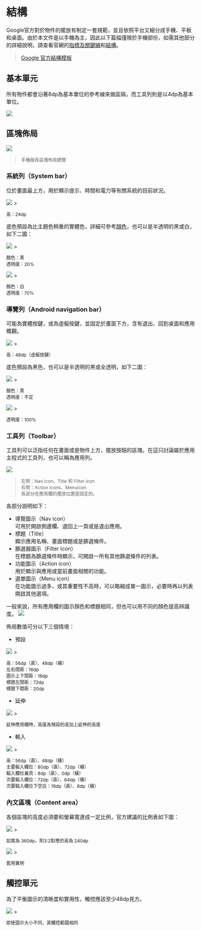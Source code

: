 # 結構
Google官方對於物件的擺放有制定一套規範，並且依照平台又細分成手機、平板和桌面。由於本文件是以手機為主，因此以下篇幅僅限於手機部份，如需其他部分的詳細說明，請查看官網的[指標及關鍵線](http://www.google.com/design/spec/layout/metrics-keylines.html)和[結構](http://www.google.com/design/spec/layout/structure.html)。

> [Google 官方結構模板](http://material-design.storage.googleapis.com/publish/material_v_4/material_ext_publish/0B0J8hsRkk91LSGI2MmtqdFNEMG8/Layout_Mobile_Whiteframe.ai)

## 基本單元
所有物件都會沿著8dp為基本單位的參考線來做區隔，而工具列則是以4dp為基本單位。

<img src="http://material-design.storage.googleapis.com/publish/material_v_4/material_ext_publish/0B6Okdz75tqQsc0tpMGdyWDh2OUE/layout_metrics_baseline3.png" style="max-width:50%"/>

## 區塊佈局
![](http://material-design.storage.googleapis.com/publish/material_v_4/material_ext_publish/0Bx4BSt6jniD7T0hfM01sSmRyTG8/layout_structure_regions_mobile.png)
> <p style="font-size: 12px">手機版各區塊佈局總覽</p>

### 系統列（System bar）
位於畫面最上方，用於顯示提示、時間和電力等有關系統的目前狀況。

<img src="http://material-design.storage.googleapis.com/publish/material_v_4/material_ext_publish/0B6Okdz75tqQsLUFLM2xkRElVM2s/layout_structure_system_status1.png" style="max-width:50%"/>
> <p style="font-size: 12px">高：24dp</p>

底色預設為比主題色稍重的實體色，詳細可參考[顏色](../layout/color.html)，也可以是半透明的黑或白，如下二圖：

<img src="http://material-design.storage.googleapis.com/publish/material_v_4/material_ext_publish/0B6Okdz75tqQsLWE2REc4RnVuTWc/layout_structure_system_color2.png" style="max-width:50%"/>
> <p style="font-size: 12px">顏色：黑<br>透明度：20%</p>

<img src="http://material-design.storage.googleapis.com/publish/material_v_4/material_ext_publish/0B8v7jImPsDi-RmR0RU9hc1MzWGc/layout_structure_system_color6.png" style="max-width:50%"/>
> <p style="font-size: 12px">顏色：白<br>透明度：70%</p>

### 導覽列（Android navigation bar）
可能為實體按鍵，或為虛擬按鍵，並固定於畫面下方，含有退出、回到桌面和應用概觀。

<img src="http://material-design.storage.googleapis.com/publish/material_v_4/material_ext_publish/0Bx4BSt6jniD7RWpaeTZqTmlYOHc/layout_structure_system_android1.png" style="max-width:50%"/>
> <p style="font-size: 12px">高：48dp（虛擬按鍵）</p>

底色預設為黑色，也可以是半透明的黑或全透明，如下二圖：

<img src="http://material-design.storage.googleapis.com/publish/material_v_4/material_ext_publish/0Bx4BSt6jniD7bl93YnVqdWE3NGM/layout_structure_system_android4.png" style="max-width:50%"/>
> <p style="font-size: 12px">顏色：黑<br>透明度：不定</p>

<img src="http://material-design.storage.googleapis.com/publish/material_v_4/material_ext_publish/0Bx4BSt6jniD7S2tTVjBjcUNEM00/layout_structure_system_android6.png" style="max-width:50%"/>
> <p style="font-size: 12px">透明度：100%</p>

### 工具列（Toolbar）
工具列可以泛指任何在畫面或是物件上方，擺放按鈕的區塊。在這只討論屬於應用主程式的工具列，也可以稱為應用列。

![](http://material-design.storage.googleapis.com/publish/material_v_4/material_ext_publish/0Bx4BSt6jniD7RTFrbmpoWjRrY00/layout_structure_appbar_structure1.png)
> <p style="font-size: 12px">左側：Nav icon、Title 和 Filter icon<br>右側：Action icons、Menuicon<br>各部分在應用欄的擺放位置是固定的。
</p>

各部分說明如下：
* 導覽圖示（Nav icon）  
可用於開啟側邊欄、退回上一頁或是退出應用。
* 標題（Title）  
顯示應用名稱、畫面標題或是篩選條件。
* 篩選器圖示（Filter icon）  
在標題為篩選條件時顯示，可開啟一所有其他篩選條件的列表。
* 功能圖示（Action icon）  
用於顯示與應用或當前畫面相關的功能。
* 選單圖示（Menu icon）  
在功能圖示過多，或其重要性不高時，可以略縮成單一圖示，必要時再以列表開啟其他選項。

一般來說，所有應用欄的圖示顏色和標題相同，但也可以用不同的顏色提高辨識度。
<img src="http://material-design.storage.googleapis.com/publish/material_v_4/material_ext_publish/0B6Okdz75tqQselRDRFlzNkI0SFE/layout_structure_appbar_structure7.png" style="max-width:50%"/>

佈局數值可分以下三個情境：

* 預設  

<img src="http://material-design.storage.googleapis.com/publish/material_v_4/material_ext_publish/0B6Okdz75tqQsLUFJUnFlRHVhUVU/layout_structure_appbar_metrics1.png" style="max-width:50%"/>
> <p style="font-size: 12px">高：56dp（直）、48dp（橫）<br>左右間距：16dp<br>圖示上下間距：16dp<br>標題左間距：72dp<br>標題下間距：20dp</p>

* 延伸  

<img src="http://material-design.storage.googleapis.com/publish/material_v_4/material_ext_publish/0B6Okdz75tqQsSDBhX3BwSURRc1U/layout_structure_appbar_metrics3.png" style="max-width:50%"/>
> <p style="font-size: 12px">延伸應用欄時，高度為預設的高加上延伸的高度</p>

* 輸入  

<img src="http://material-design.storage.googleapis.com/publish/material_v_4/material_ext_publish/0B6Okdz75tqQsTW1zb2x5WWg5cDA/layout_structure_appbar_metrics5.png" style="max-width:50%"/>
> <p style="font-size: 12px">高：56dp（直）、48dp（橫）<br>主要輸入欄位：80dp（直）、72dp（橫）<br>輸入欄位兼具：8dp（直）、0dp（橫）<br>次要輸入欄位：72dp（直）、64dp（橫）<br>次要輸入欄位下空白：16dp（直）、8dp（橫）</p>

### 內文區塊（Content area）
各個區塊的高度必須要和螢幕寬達成一定比例，官方建議的比例表如下圖：

<img src="http://material-design.storage.googleapis.com/publish/material_v_4/material_ext_publish/0Bx4BSt6jniD7ZjBCVzdPOENpT28/layout_metrics_ratiokeylines1.png" style="max-width:50%"/>
> <p style="font-size: 12px">如寬為 360dp，則3:2對應的高為 240dp</p>

<img src="http://material-design.storage.googleapis.com/publish/material_v_4/material_ext_publish/0B6Okdz75tqQsS1RKNFQtdy1sYkU/layout_metrics_ratiokeylines2.png" style="max-width:50%"/>
> <p style="font-size: 12px">套用實例</p>

## 觸控單元
為了平衡圖示的清晰度和實用性，觸控應該至少48dp見方。

<img src="http://material-design.storage.googleapis.com/publish/material_v_4/material_ext_publish/0Bx4BSt6jniD7eEVhSW1nVjBrZnM/layout_metrics_touchtarget1.png" style="max-width:50%"/>
> <p style="font-size: 12px">即使圖示大小不同，其觸控範圍相同</p>


